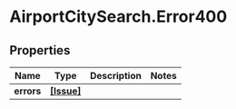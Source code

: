 # AirportCitySearch.Error400

## Properties

Name | Type | Description | Notes
------------ | ------------- | ------------- | -------------
**errors** | [**[Issue]**](Issue.md) |  | 


